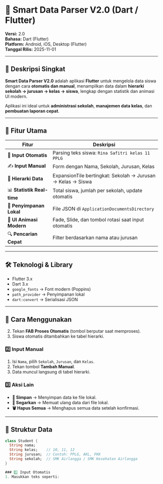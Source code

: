 # 🏫 Smart Data Parser V2.0 (Dart / Flutter)

**Versi:** 2.0  
**Bahasa:** Dart (Flutter)  
**Platform:** Android, iOS, Desktop (Flutter)  
**Tanggal Rilis:** 2025-11-01

---

## 🌟 Deskripsi Singkat
**Smart Data Parser V2.0** adalah aplikasi **Flutter** untuk mengelola data siswa dengan cara **otomatis dan manual**, menampilkan data dalam **hierarki sekolah → jurusan → kelas → siswa**, lengkap dengan statistik dan animasi UI modern.

Aplikasi ini ideal untuk **administrasi sekolah**, **manajemen data kelas**, dan **pembuatan laporan cepat**.

---

## 🚀 Fitur Utama

| Fitur | Deskripsi |
|-------|-----------|
| 📝 **Input Otomatis** | Parsing teks siswa: `Rina Safitri kelas 11 PPLG` |
| ✍️ **Input Manual** | Form dengan Nama, Sekolah, Jurusan, Kelas |
| 🏫 **Hierarki Data** | ExpansionTile bertingkat: Sekolah → Jurusan → Kelas → Siswa |
| 📊 **Statistik Real-time** | Total siswa, jumlah per sekolah, update otomatis |
| 💾 **Penyimpanan Lokal** | File JSON di `ApplicationDocumentsDirectory` |
| 🎨 **UI Animasi Modern** | Fade, Slide, dan tombol rotasi saat input otomatis |
| 🔍 **Pencarian Cepat** | Filter berdasarkan nama atau jurusan |

---

## 🛠 Teknologi & Library
- Flutter 3.x  
- Dart 3.x  
- `google_fonts` → Font modern (Poppins)  
- `path_provider` → Penyimpanan lokal  
- `dart:convert` → Serialisasi JSON  

---

## 🎯 Cara Menggunakan
2. Tekan **FAB Proses Otomatis** (tombol berputar saat memproses).  
3. Siswa otomatis ditambahkan ke tabel hierarki.

### 2️⃣ Input Manual
1. Isi `Nama`, pilih `Sekolah`, `Jurusan`, dan `Kelas`.  
2. Tekan tombol **Tambah Manual**.  
3. Data muncul langsung di tabel hierarki.

### 3️⃣ Aksi Lain
- **💾 Simpan** → Menyimpan data ke file lokal.  
- **🔄 Segarkan** → Memuat ulang data dari file lokal.  
- **🗑 Hapus Semua** → Menghapus semua data setelah konfirmasi.

---

## 📂 Struktur Data

```dart
class Student {
  String nama;
  String kelas;    // 10, 11, 12
  String jurusan;  // Contoh: PPLG, AKL, FKK
  String sekolah;  // SMK Airlangga / SMK Kesehatan Airlangga
}

### 1️⃣ Input Otomatis
1. Masukkan teks seperti:  
